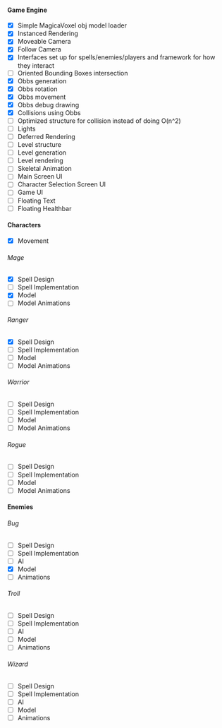 #### Game Engine
- [x] Simple MagicaVoxel obj model loader
- [x] Instanced Rendering
- [x] Moveable Camera
- [x] Follow Camera
- [x] Interfaces set up for spells/enemies/players and framework for how they interact
- [ ] Oriented Bounding Boxes intersection
- [x] Obbs generation
- [x] Obbs rotation
- [x] Obbs movement
- [x] Obbs debug drawing
- [x] Collisions using Obbs
- [ ] Optimized structure for collision instead of doing O(n^2)
- [ ] Lights
- [ ] Deferred Rendering
- [ ] Level structure
- [ ] Level generation
- [ ] Level rendering
- [ ] Skeletal Animation
- [ ] Main Screen UI
- [ ] Character Selection Screen UI
- [ ] Game UI
- [ ] Floating Text
- [ ] Floating Healthbar

#### Characters
- [x] Movement

###### Mage
- [x] Spell Design
- [ ] Spell Implementation
- [x] Model
- [ ] Model Animations

###### Ranger
- [x] Spell Design
- [ ] Spell Implementation
- [ ] Model
- [ ] Model Animations

###### Warrior
- [ ] Spell Design
- [ ] Spell Implementation
- [ ] Model
- [ ] Model Animations

###### Rogue
- [ ] Spell Design
- [ ] Spell Implementation
- [ ] Model
- [ ] Model Animations

#### Enemies

###### Bug
- [ ] Spell Design
- [ ] Spell Implementation
- [ ] AI
- [x] Model
- [ ] Animations

###### Troll
- [ ] Spell Design
- [ ] Spell Implementation
- [ ] AI
- [ ] Model
- [ ] Animations

###### Wizard
- [ ] Spell Design
- [ ] Spell Implementation
- [ ] AI
- [ ] Model
- [ ] Animations
